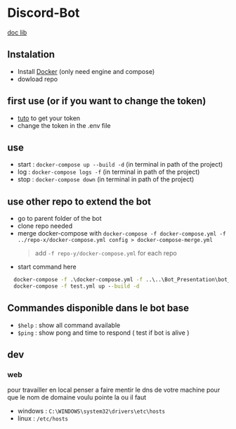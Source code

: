 # Discord-Bot
 [doc lib](https://discordpy.readthedocs.io/en/stable/api.html?highlight=on_message#discord.Guild.get_channel)

## Instalation

- Install [Docker](https://docs.docker.com/desktop/) (only need engine and compose)
- dowload repo

## first use (or if you want to change the token)

- [tuto](https://github.com/reactiflux/discord-irc/wiki/Creating-a-discord-bot-&-getting-a-token) to get your token
- change the token in the .env file

## use

- start : `docker-compose up --build -d` (in terminal in path of the project)
- log : `docker-compose logs -f` (in terminal in path of the project)
- stop : `docker-compose down` (in terminal in path of the project)

## use other repo to extend the bot

- go to parent folder of the bot
- clone repo needed
- merge docker-compose with `docker-compose -f docker-compose.yml -f ../repo-x/docker-compose.yml config > docker-compose-merge.yml`
  > add `-f repo-y/docker-compose.yml` for each repo
- start command here

```cmd
  docker-compose -f .\docker-compose.yml -f ..\..\Bot_Presentation\bot_docker\docker-compose.yml config >test.yml
  docker-compose -f test.yml up --build -d
```

## Commandes disponible dans le bot base

- `$help` : show all command available
- `$ping` : show pong and time to respond  ( test if bot is alive )



## dev

### web

pour travailler en local penser a faire mentir le dns de votre machine pour que le nom de domaine voulu pointe la ou il faut

- windows : `C:\WINDOWS\system32\drivers\etc\hosts`
- linux : `/etc/hosts`